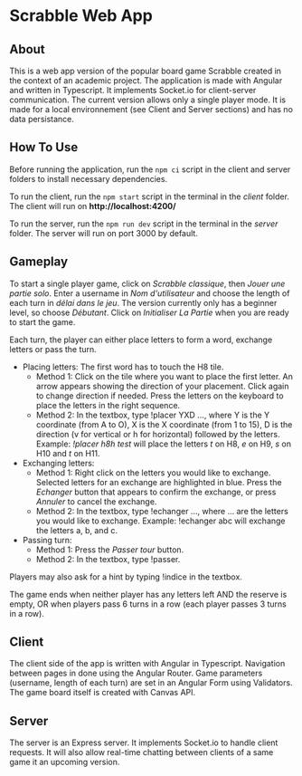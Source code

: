 # Scrabble Web App

## About
This is a web app version of the popular board game Scrabble created in the context of an academic project. The application is made with Angular and written in Typescript. It implements Socket.io for client-server communication. 
The current version allows only a single player mode. It is made for a local environnement (see Client and Server sections) and has no data persistance. 

## How To Use
Before running the application, run the `npm ci` script in the client and server folders to install necessary dependencies.

To run the client, run the `npm start` script in the terminal in the *client* folder. The client will run on **http://localhost:4200/**

To run the server, run the `npm run dev` script in the terminal in the *server* folder. The server will run on port 3000 by default.

## Gameplay
To start a single player game, click on *Scrabble classique*, then *Jouer une partie solo*. Enter a username in *Nom d'utilisateur* and choose the length of each turn in *délai dans le jeu*. The version currently only has a beginner level, so choose *Débutant*. Click on *Initialiser La Partie* when you are ready to start the game.

Each turn, the player can either place letters to form a word, exchange letters or pass the turn.
- Placing letters: The first word has to touch the H8 tile.
    - Method 1: Click on the tile where you want to place the first letter. An arrow appears showing the direction of your placement. Click again to change direction if needed. Press the letters on the keyboard to place the letters in the right sequence.
    - Method 2: In the textbox, type !placer YXD ..., where Y is the Y coordinate (from A to O), X is the X coordinate (from 1 to 15), D is the direction (v for vertical or h for horizontal) followed by the letters. Example: *!placer h8h test* will place the letters *t* on H8, *e* on H9, *s* on H10 and *t* on H11.
- Exchanging letters: 
    - Method 1: Right click on the letters you would like to exchange. Selected letters for an exchange are highlighted in blue. Press the *Echanger* button that appears to confirm the exchange, or press *Annuler* to cancel the exchange. 
    - Method 2: In the textbox, type !echanger ..., where ... are the letters you would like to exchange. Example: !echanger abc will exchange the letters a, b, and c.
- Passing turn:
    - Method 1: Press the *Passer tour* button.
    - Method 2: In the textbox, type !passer.

Players may also ask for a hint by typing !indice in the textbox. 

The game ends when neither player has any letters left AND the reserve is empty, OR when players pass 6 turns in a row (each player passes 3 turns in a row).

## Client
The client side of the app is written with Angular in Typescript. Navigation between pages in done using the Angular Router. Game parameters (username, length of each turn) are set in an Angular Form using Validators. The game board itself is created with Canvas API.

## Server
The server is an Express server. It implements Socket.io to handle client requests. It will also allow real-time chatting between clients of a same game it an upcoming version.

